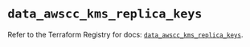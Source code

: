 # `data_awscc_kms_replica_keys`

Refer to the Terraform Registry for docs: [`data_awscc_kms_replica_keys`](https://registry.terraform.io/providers/hashicorp/awscc/0.70.0/docs/data-sources/kms_replica_keys).
